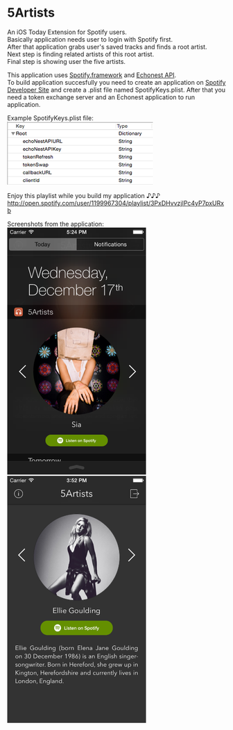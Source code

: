 5Artists
========

An iOS Today Extension for Spotify users.<br/>
Basically application needs user to login with Spotify first.<br/>
After that application grabs user's saved tracks and finds a root artist.<br/>
Next step is finding related artists of this root artist.<br/>
Final step is showing user the five artists.<br/>

This application uses [Spotify.framework](http://github.com/spotify/ios-sdk) and [Echonest API](http://developer.echonest.com).<br/>
To build application succesfully you need to create an application on [Spotify Developer Site](http://developer.spotify.com) and create a .plist file named SpotifyKeys.plist. After that you need a token exchange server and an Echonest application to run application.

Example SpotifyKeys.plist file:<br/>
![Example SpotifyKeys.plist](https://raw.githubusercontent.com/s/5Artists/master/SpotifyKeys.png)

Enjoy this playlist while you build my application ♪♪♪ http://open.spotify.com/user/1199967304/playlist/3PxDHvvzjIPc4yP7pxURxb

Screenshots from the application:
<br/>
<img src="https://raw.githubusercontent.com/s/5Artists/master/ss1.png" alt="Screenshot 1" width="320"/>
<br/>
<img src="https://raw.githubusercontent.com/s/5Artists/master/ss2.png" alt="Screenshot 2" width="320"/>
